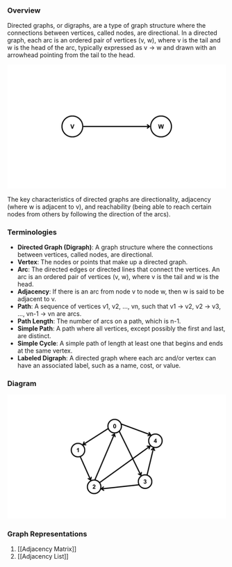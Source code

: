 ### Overview
Directed graphs, or digraphs, are a type of graph structure where the connections between vertices, called nodes, are directional. In a directed graph, each arc is an ordered pair of vertices (v, w), where v is the tail and w is the head of the arc, typically expressed as v -> w and drawn with an arrowhead pointing from the tail to the head.

![ALT](https://raw.githubusercontent.com/Despee2k/NOTES/main/CIS%202101%20-%20Data%20Structures%20and%20Algorithms/Attachments/1_DirectedGraph.png)

The key characteristics of directed graphs are directionality, adjacency (where w is adjacent to v), and reachability (being able to reach certain nodes from others by following the direction of the arcs).

### Terminologies
* **Directed Graph (Digraph)**: A graph structure where the connections between vertices, called nodes, are directional.
* **Vertex**: The nodes or points that make up a directed graph.
* **Arc**: The directed edges or directed lines that connect the vertices. An arc is an ordered pair of vertices (v, w), where v is the tail and w is the head.
* **Adjacency**: If there is an arc from node v to node w, then w is said to be adjacent to v.
* **Path**: A sequence of vertices v1, v2, ..., vn, such that v1 → v2, v2 → v3, ..., vn-1 → vn are arcs.
* **Path Length**: The number of arcs on a path, which is n-1.
* **Simple Path**: A path where all vertices, except possibly the first and last, are distinct.
* **Simple Cycle**: A simple path of length at least one that begins and ends at the same vertex.
* **Labeled Digraph**: A directed graph where each arc and/or vertex can have an associated label, such as a name, cost, or value.

### Diagram
![Directed Graph](https://raw.githubusercontent.com/Despee2k/NOTES/main/CIS%202101%20-%20Data%20Structures%20and%20Algorithms/Attachments/2_DirectedGraph.png)

### Graph Representations
1. [[Adjacency Matrix]]
2. [[Adjacency List]]